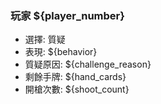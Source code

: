 ### 玩家 ${player_number}
 - 選擇: 質疑
 - 表現: ${behavior}
 - 質疑原因: ${challenge_reason}
 - 剩餘手牌: ${hand_cards}
 - 開槍次數: ${shoot_count}
